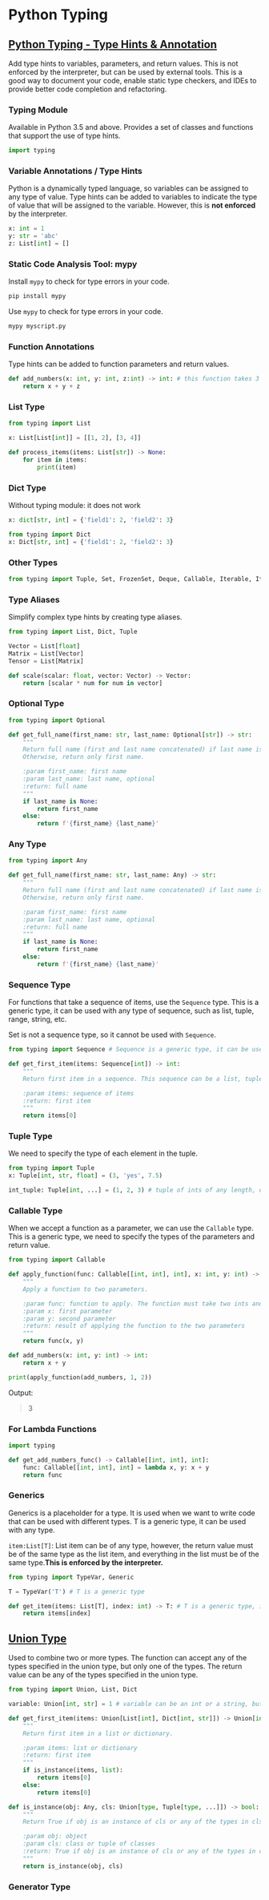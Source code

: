# Python Typing

## [Python Typing - Type Hints & Annotation](https://www.youtube.com/watch?v=QORvB-_mbZ0)

Add type hints to variables, parameters, and return values. This is not enforced by the interpreter, but can be used by external tools. This is a good way to document your code, enable static type checkers, and IDEs to provide better code completion and refactoring.

### Typing Module
Available in Python 3.5 and above. Provides a set of classes and functions that support the use of type hints.

```python
import typing
```
### Variable Annotations / Type Hints

Python is a dynamically typed language, so variables can be assigned to any type of value. Type hints can be added to variables to indicate the type of value that will be assigned to the variable. However, this is **not enforced** by the interpreter.


```python
x: int = 1
y: str = 'abc'
z: List[int] = []
```

### Static Code Analysis Tool: mypy
Install `mypy` to check for type errors in your code.
```bash
pip install mypy
```

Use `mypy` to check for type errors in your code.
```bash
mypy myscript.py
```

### Function Annotations
Type hints can be added to function parameters and return values. 
```python
def add_numbers(x: int, y: int, z:int) -> int: # this function takes 3 ints and returns an int
    return x + y + z
```

### List Type

```python
from typing import List

x: List[List[int]] = [[1, 2], [3, 4]]

def process_items(items: List[str]) -> None:
    for item in items:
        print(item)
```

### Dict Type

Without typing module: it does not work
```python
x: dict[str, int] = {'field1': 2, 'field2': 3} 
```

```python
from typing import Dict
x: Dict[str, int] = {'field1': 2, 'field2': 3} 
```

### Other Types
```python
from typing import Tuple, Set, FrozenSet, Deque, Callable, Iterable, Iterator, Union, Optional, Any
```

### Type Aliases
Simplify complex type hints by creating type aliases.
```python
from typing import List, Dict, Tuple

Vector = List[float]
Matrix = List[Vector]
Tensor = List[Matrix]

def scale(scalar: float, vector: Vector) -> Vector:
    return [scalar * num for num in vector]
```

### Optional Type
```python
from typing import Optional

def get_full_name(first_name: str, last_name: Optional[str]) -> str:
    """
    Return full name (first and last name concatenated) if last name is provided.
    Otherwise, return only first name.

    :param first_name: first name
    :param last_name: last name, optional
    :return: full name
    """
    if last_name is None:
        return first_name
    else:
        return f'{first_name} {last_name}'
```

### Any Type
```python
from typing import Any

def get_full_name(first_name: str, last_name: Any) -> str:
    """
    Return full name (first and last name concatenated) if last name is provided.
    Otherwise, return only first name.

    :param first_name: first name
    :param last_name: last name, optional
    :return: full name
    """
    if last_name is None:
        return first_name
    else:
        return f'{first_name} {last_name}'
```

### Sequence Type
For functions that take a sequence of items, use the `Sequence` type. This is a generic type, it can be used with any type of sequence, such as list, tuple, range, string, etc.

Set is not a sequence type, so it cannot be used with `Sequence`.

```python
from typing import Sequence # Sequence is a generic type, it can be used with any type of sequence, such as list, tuple, range, etc.

def get_first_item(items: Sequence[int]) -> int:
    """
    Return first item in a sequence. This sequence can be a list, tuple, range, etc.

    :param items: sequence of items
    :return: first item
    """
    return items[0]
```

### Tuple Type

We need to specify the type of each element in the tuple.

```python
from typing import Tuple
x: Tuple[int, str, float] = (3, 'yes', 7.5)

int_tuple: Tuple[int, ...] = (1, 2, 3) # tuple of ints of any length, otherwise, we need to specify the length of the tuple
```

### Callable Type
When we accept a function as a parameter, we can use the `Callable` type. This is a generic type, we need to specify the types of the parameters and return value.

```python
from typing import Callable

def apply_function(func: Callable[[int, int], int], x: int, y: int) -> int:
    """
    Apply a function to two parameters.

    :param func: function to apply. The function must take two ints and return an int indicated by Callable[[int, int], int].
    :param x: first parameter
    :param y: second parameter 
    :return: result of applying the function to the two parameters
    """
    return func(x, y)

def add_numbers(x: int, y: int) -> int:
    return x + y

print(apply_function(add_numbers, 1, 2)) 
```

Output:
> 3

### For Lambda Functions

```python
import typing

def get_add_numbers_func() -> Callable[[int, int], int]:
    func: Callable[[int, int], int] = lambda x, y: x + y
    return func
```

### Generics

Generics is a placeholder for a type. It is used when we want to write code that can be used with different types. T is a generic type, it can be used with any type. 

`item:List[T]`: List item can be of any type, however, the return value must be of the same type as the list item, and everything in the list must be of the same type.**This is enforced by the interpreter.**

```python
from typing import TypeVar, Generic

T = TypeVar('T') # T is a generic type

def get_item(items: List[T], index: int) -> T: # T is a generic type, it can be used with any type. List item can be of any type, however, the return value must be of the same type as the list item, and the index must be an int, and everything in the list must be of the same type.
    return items[index]
```

## [Union Type](https://www.youtube.com/watch?v=xhJOex81EOE)

Used to combine two or more types. The function can accept any of the types specified in the union type, but only one of the types. The return value can be any of the types specified in the union type.

```python
from typing import Union, List, Dict

variable: Union[int, str] = 1 # variable can be an int or a string, but not both

def get_first_item(items: Union[List[int], Dict[int, str]]) -> Union[int, str]:
    """
    Return first item in a list or dictionary.

    :param items: list or dictionary
    :return: first item
    """
    if is_instance(items, list):
        return items[0]
    else:
        return items[0]

def is_instance(obj: Any, cls: Union[type, Tuple[type, ...]]) -> bool:
    """
    Return True if obj is an instance of cls or any of the types in cls.

    :param obj: object
    :param cls: class or tuple of classes
    :return: True if obj is an instance of cls or any of the types in cls, False otherwise
    """
    return is_instance(obj, cls)
```

### Generator Type
```python
```
